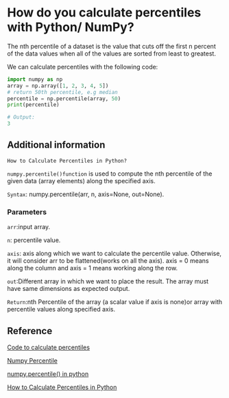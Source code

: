 # How do you calculate percentiles with Python/ NumPy?

The nth percentile of a dataset is the value that cuts off the first n percent of the data values when all of the values are sorted from least to greatest.

We can calculate percentiles with the following code:

```python
import numpy as np
array = np.array([1, 2, 3, 4, 5])
# return 50th percentile, e.g median
percentile = np.percentile(array, 50) 
print(percentile)

# Output:
3
```

## Additional information

`How to Calculate Percentiles in Python?`

`numpy.percentile()function` is used to compute the nth percentile of the given data (array elements) along the specified axis.

`Syntax`: numpy.percentile(arr, n, axis=None, out=None).

### Parameters

`arr`:input array.

`n`: percentile value.

`axis`: axis along which we want to calculate the percentile value. Otherwise, it will consider arr to be flattened(works on all the axis). axis = 0 means along the column and axis = 1 means working along the row.

`out`:Different array in which we want to place the result. The array must have same dimensions as expected output.

`Return`:nth Percentile of the array (a scalar value if axis is none)or array with percentile values along specified axis.

## Reference

[Code to calculate percentiles](https://stackoverflow.com/questions/2374640/how-do-i-calculate-percentiles-with-python-numpy)

[Numpy Percentile](https://numpy.org/devdocs/reference/generated/numpy.percentile.html#numpy.percentile)

[numpy.percentile() in python](https://www.geeksforgeeks.org/numpy-percentile-in-python/)

[How to Calculate Percentiles in Python](https://www.statology.org/percentiles-in-python/)
